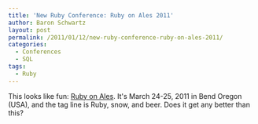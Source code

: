 ```yaml
---
title: 'New Ruby Conference: Ruby on Ales 2011'
author: Baron Schwartz
layout: post
permalink: /2011/01/12/new-ruby-conference-ruby-on-ales-2011/
categories:
  - Conferences
  - SQL
tags:
  - Ruby
---
```

This looks like fun: [Ruby on Ales][1]. It's March 24-25, 2011 in Bend Oregon (USA), and the tag line is Ruby, snow, and beer. Does it get any better than this?

 [1]: http://ruby.onales.com/

